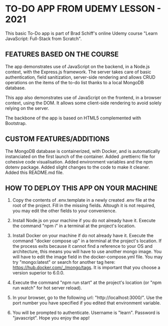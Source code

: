 # TO-DO APP FROM UDEMY LESSON - 2021

This basic To-Do app is part of Brad Schiff's online Udemy course "Learn JavaScript: Full-Stack from Scratch".

## FEATURES BASED ON THE COURSE

The app demonstrates use of JavaScript on the backend, in a Node.js context, with the Express.js framework.
The server takes care of basic authentication, field sanitization, server-side rendering and allows CRUD operations on the items of the to-do list thanks to a local MongoDB database.

This app also demonstrates use of JavaScript on the frontend, in a browser context, using the DOM. It allows some client-side rendering to avoid solely relying on the server.

The backbone of the app is based on HTML5 complemented with Bootstrap.

## CUSTOM FEATURES/ADDITIONS

The MongoDB database is containerized, with Docker, and is automatically instanciated on the first launch of the container.
Added .prettierrc file for cohesive code visualisation.
Added environment variables and the npm dotenv package.
Added slight changes to the code to make it cleaner.
Added this README.md file.

## HOW TO DEPLOY THIS APP ON YOUR MACHINE

1. Copy the contents of .env.template in a newly created .env file at the root of the project. Fill in the missing fields. Altough it is not required, you may edit the other fields to your convenience.

2. Install Node.js on your machine if you do not already have it. Execute the command "npm i" in a terminal at the project's location.

3. Install Docker on your machine if do not already have it. Execute the command "docker compose up" in a terminal at the project's location.
   If the process exits because it cannot find a reference to your OS and architecture, this means you will have to use another mongo image. You will have to edit the image field in the docker-compose.yml file. You may try "mongo:latest" or search for another tag here: https://hub.docker.com/_/mongo/tags. It is important that you choose a version superior to 6.0.0.

4. Execute the command "npm run start" at the project's location (or "npm run watch" for hot server reload).

5. In your browser, go to the following url: "http://localhost:3000/". Use the port number you have specified if you edited that environment variable.

6. You will be prompted to authenticate. Username is "learn". Password is "javascript". Hope you enjoy the app!

